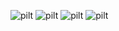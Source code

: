 ![pilt](https://github.com/user-attachments/assets/5822d435-db3d-4bc0-8ad4-4cc737f9339a)
![pilt](https://github.com/user-attachments/assets/e479827a-b67a-427d-8217-b78572273fe5)
![pilt](https://github.com/user-attachments/assets/68343d95-9e29-4a75-8d8b-76833881350f)
![pilt](https://github.com/user-attachments/assets/ed47a1ae-6bf7-482a-841d-e74435c5c2f8)

